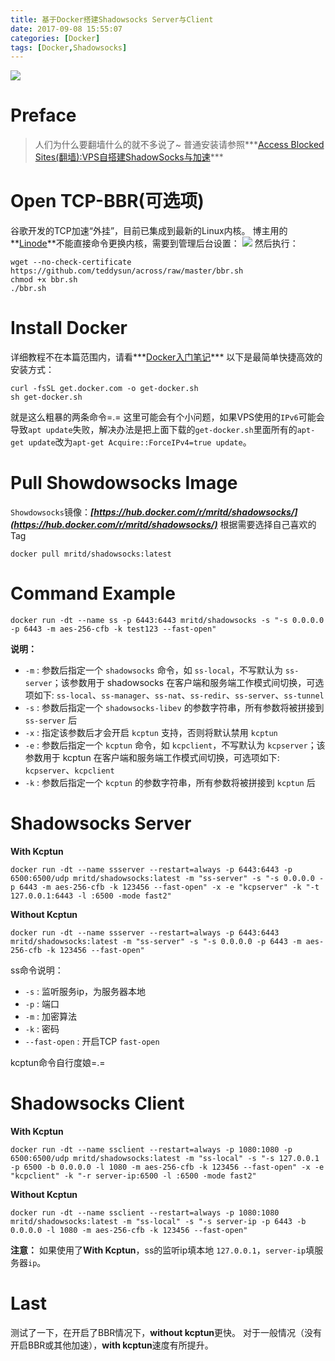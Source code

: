 ```yaml
---
title: 基于Docker搭建Shadowsocks Server与Client
date: 2017-09-08 15:55:07
categories: [Docker]
tags: [Docker,Shadowsocks]
---
```

![](http://ojoba1c98.bkt.clouddn.com/img/docker-shadowsocks/shadowsocks.png)
# Preface
> 人们为什么要翻墙什么的就不多说了~
> 普通安装请参照***[Access Blocked Sites(翻墙):VPS自搭建ShadowSocks与加速](/2017/use-vps-cross-wall-by-shadowsocks-under-ubuntu/)***

<!--more-->
# Open TCP-BBR(可选项)
谷歌开发的TCP加速“外挂”，目前已集成到最新的Linux内核。
博主用的**[Linode](https://www.linode.com/)**不能直接命令更换内核，需要到管理后台设置：
![](http://ojoba1c98.bkt.clouddn.com/img/docker-shadowsocks/change-kernel.png)
然后执行：
```
wget --no-check-certificate https://github.com/teddysun/across/raw/master/bbr.sh
chmod +x bbr.sh
./bbr.sh
```

# Install Docker
详细教程不在本篇范围内，请看***[Docker入门笔记](/2017/docker-learning)***
以下是最简单快捷高效的安装方式：
```
curl -fsSL get.docker.com -o get-docker.sh
sh get-docker.sh
```
就是这么粗暴的两条命令=.=
这里可能会有个小问题，如果VPS使用的`IPv6`可能会导致`apt update`失败，解决办法是把上面下载的`get-docker.sh`里面所有的`apt-get update`改为`apt-get Acquire::ForceIPv4=true update`。

# Pull Showdowsocks Image
`Showdowsocks`镜像：***[https://hub.docker.com/r/mritd/shadowsocks/](https://hub.docker.com/r/mritd/shadowsocks/)***
根据需要选择自己喜欢的Tag
```
docker pull mritd/shadowsocks:latest
```

# Command Example
```
docker run -dt --name ss -p 6443:6443 mritd/shadowsocks -s "-s 0.0.0.0 -p 6443 -m aes-256-cfb -k test123 --fast-open"
```
**说明：**
- `-m` : 参数后指定一个 `shadowsocks` 命令，如 `ss-local`，不写默认为 `ss-server`；该参数用于 shadowsocks 在客户端和服务端工作模式间切换，可选项如下: `ss-local`、`ss-manager`、`ss-nat`、`ss-redir`、`ss-server`、`ss-tunnel`
- `-s` : 参数后指定一个 `shadowsocks-libev` 的参数字符串，所有参数将被拼接到 `ss-server` 后
- `-x` : 指定该参数后才会开启 `kcptun` 支持，否则将默认禁用 `kcptun`
- `-e` : 参数后指定一个 `kcptun` 命令，如 `kcpclient`，不写默认为 `kcpserver`；该参数用于 kcptun 在客户端和服务端工作模式间切换，可选项如下: `kcpserver`、`kcpclient`
- `-k` : 参数后指定一个 `kcptun` 的参数字符串，所有参数将被拼接到 `kcptun` 后



# Shadowsocks Server
**With Kcptun**
```
docker run -dt --name ssserver --restart=always -p 6443:6443 -p 6500:6500/udp mritd/shadowsocks:latest -m "ss-server" -s "-s 0.0.0.0 -p 6443 -m aes-256-cfb -k 123456 --fast-open" -x -e "kcpserver" -k "-t 127.0.0.1:6443 -l :6500 -mode fast2"
```

**Without Kcptun**
```
docker run -dt --name ssserver --restart=always -p 6443:6443 mritd/shadowsocks:latest -m "ss-server" -s "-s 0.0.0.0 -p 6443 -m aes-256-cfb -k 123456 --fast-open"
```

ss命令说明：
- `-s` : 监听服务ip，为服务器本地
- `-p` : 端口
- `-m` : 加密算法
- `-k` : 密码
- `--fast-open` : 开启TCP `fast-open`

kcptun命令自行度娘=.=

# Shadowsocks Client
**With Kcptun**
```
docker run -dt --name ssclient --restart=always -p 1080:1080 -p 6500:6500/udp mritd/shadowsocks:latest -m "ss-local" -s "-s 127.0.0.1 -p 6500 -b 0.0.0.0 -l 1080 -m aes-256-cfb -k 123456 --fast-open" -x -e "kcpclient" -k "-r server-ip:6500 -l :6500 -mode fast2"
```

**Without Kcptun**
```
docker run -dt --name ssclient --restart=always -p 1080:1080 mritd/shadowsocks:latest -m "ss-local" -s "-s server-ip -p 6443 -b 0.0.0.0 -l 1080 -m aes-256-cfb -k 123456 --fast-open"
```

**注意：**
如果使用了**With Kcptun**，ss的监听ip填本地 `127.0.0.1`，`server-ip`填服务器`ip`。

# Last
测试了一下，在开启了BBR情况下，**without kcptun**更快。
对于一般情况（没有开启BBR或其他加速），**with kcptun**速度有所提升。